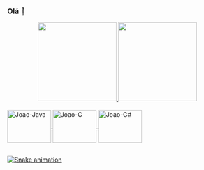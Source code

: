 ### Olá 👋
<div align="center">
  <a href="https://github.com/caracciolojl">
  <img height="180em" src="https://github-readme-stats.vercel.app/api?username=caracciolojl&show_icons=true&theme=dark&include_all_commits=true&count_private=true"/>
  <img height="180em" src="https://github-readme-stats.vercel.app/api/top-langs/?username=caracciolojl&layout=compact&langs_count=7&theme=dark"/>
</div>

<div style="display: inline_block"><br>
  <img align="center" alt="Joao-Java" height="75" width="100" src="https://cdn.jsdelivr.net/gh/devicons/devicon/icons/java/java-original-wordmark.svg" />
  <img align="center" alt="Joao-C" height="75" width="100" src="https://cdn.jsdelivr.net/gh/devicons/devicon/icons/c/c-original.svg" />
  <img align="center" alt="Joao-C#" height="75" width="100" src="https://cdn.jsdelivr.net/gh/devicons/devicon/icons/csharp/csharp-line.svg" />
</div>

##

<div>

 ![Snake animation](https://github.com/caracciolojl/caracciolojl/blob/output/github-contribution-grid-snake.svg)

</div>
